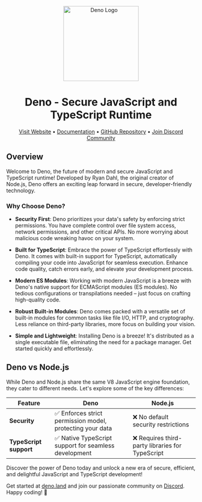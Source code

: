 <p align="center">
  <img src="https://camo.githubusercontent.com/7a37608c39244ad994b53f25944b2718658e6d6558c8309bee7696530cf82bdc/68747470733a2f2f64656e6f2e6c616e642f6c6f676f2e737667" width="200" alt="Deno Logo">
</p>

<h1 align="center">Deno - Secure JavaScript and TypeScript Runtime</h1>

<p align="center">
  <a href="https://deno.land">Visit Website</a> •
  <a href="https://deno.land/manual">Documentation</a> •
  <a href="https://github.com/denoland/deno">GitHub Repository</a> •
  <a href="https://discord.gg/TGMHGv6">Join Discord Community</a>
</p>

## Overview

Welcome to Deno, the future of modern and secure JavaScript and TypeScript runtime! Developed by Ryan Dahl, the original creator of Node.js, Deno offers an exciting leap forward in secure, developer-friendly technology.

### Why Choose Deno?

- **Security First**: Deno prioritizes your data's safety by enforcing strict permissions. You have complete control over file system access, network permissions, and other critical APIs. No more worrying about malicious code wreaking havoc on your system.

- **Built for TypeScript**: Embrace the power of TypeScript effortlessly with Deno. It comes with built-in support for TypeScript, automatically compiling your code into JavaScript for seamless execution. Enhance code quality, catch errors early, and elevate your development process.

- **Modern ES Modules**: Working with modern JavaScript is a breeze with Deno's native support for ECMAScript modules (ES modules). No tedious configurations or transpilations needed – just focus on crafting high-quality code.

- **Robust Built-in Modules**: Deno comes packed with a versatile set of built-in modules for common tasks like file I/O, HTTP, and cryptography. Less reliance on third-party libraries, more focus on building your vision.

- **Simple and Lightweight**: Installing Deno is a breeze! It's distributed as a single executable file, eliminating the need for a package manager. Get started quickly and effortlessly.

## Deno vs Node.js

While Deno and Node.js share the same V8 JavaScript engine foundation, they cater to different needs. Let's explore some of the key differences:

| Feature | Deno | Node.js |
| --- | --- | --- |
| **Security** | ✅ Enforces strict permission model, protecting your data | ❌ No default security restrictions |
| **TypeScript support** | ✅ Native TypeScript support for seamless development | ❌ Requires third-party libraries for TypeScript |

Discover the power of Deno today and unlock a new era of secure, efficient, and delightful JavaScript and TypeScript development!

Get started at [deno.land](https://deno.land) and join our passionate community on [Discord](https://discord.gg/TGMHGv6). Happy coding! 🚀
